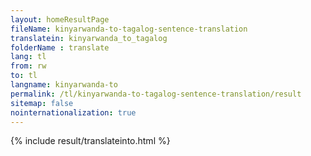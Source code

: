 ```yaml
---
layout: homeResultPage
fileName: kinyarwanda-to-tagalog-sentence-translation
translatein: kinyarwanda_to_tagalog
folderName : translate
lang: tl
from: rw
to: tl
langname: kinyarwanda-to
permalink: /tl/kinyarwanda-to-tagalog-sentence-translation/result
sitemap: false
nointernationalization: true
---
```

{% include result/translateinto.html %}

<script src="/js/result/translation.js" data-foldername="{{page.folderName}}" data-lang="{{page.lang}}"></script>
